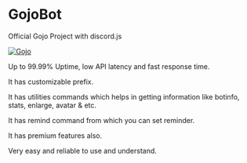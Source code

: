# GojoBot
Official Gojo Project with discord.js

<a href="https://top.gg/bot/868769763055263764">
  <img src="https://top.gg/api/widget/868769763055263764.svg" alt="Gojo" />
  </a>

Up to 99.99% Uptime, low API latency and fast response time.

It has customizable prefix.

It has utilities commands which helps in getting information like botinfo, stats, enlarge, avatar & etc.

It has remind command from which you can set reminder.

It has premium features also.

Very easy and reliable to use and understand.
